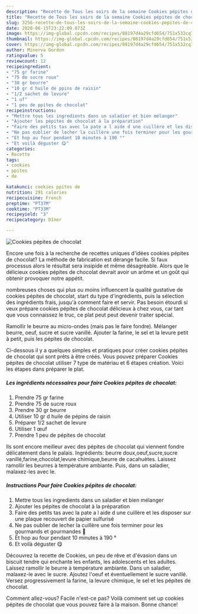 ```yaml
---
description: "Recette de Tous les soirs de la semaine Cookies pépites de chocolat"
title: "Recette de Tous les soirs de la semaine Cookies pépites de chocolat"
slug: 3256-recette-de-tous-les-soirs-de-la-semaine-cookies-pepites-de-chocolat
date: 2020-06-15T23:22:09.873Z
image: https://img-global.cpcdn.com/recipes/08197d4a29cfd654/751x532cq70/cookies-pepites-de-chocolat-photo-principale-de-la-recette.jpg
thumbnail: https://img-global.cpcdn.com/recipes/08197d4a29cfd654/751x532cq70/cookies-pepites-de-chocolat-photo-principale-de-la-recette.jpg
cover: https://img-global.cpcdn.com/recipes/08197d4a29cfd654/751x532cq70/cookies-pepites-de-chocolat-photo-principale-de-la-recette.jpg
author: Minerva Gordon
ratingvalue: 5
reviewcount: 12
recipeingredient:
- "75 gr farine"
- "75 de sucre roux"
- "30 gr beurre"
- "10 gr d huile de ppins de raisin"
- "1/2 sachet de levure"
- "1 uf"
- "1 peu de ppites de chocolat"
recipeinstructions:
- "Mettre tous les ingredients dans un saladier et bien mélanger"
- "Ajouter les pépites de chocolat à la préparation"
- "Faire des petits tas avec la pate a l aide d une cuillère et les disposer sur une plaque recouvert de papier sulfurisé"
- "Ne pas oublier de lecher la cuillère une fois terminer pour les gourmands et gourmandes 🤭"
- "Et hop au four pendant 10 minutes à 190 °"
- "Et voilà déguster 😋"
categories:
- Recette
tags:
- cookies
- ppites
- de

katakunci: cookies ppites de 
nutrition: 291 calories
recipecuisine: French
preptime: "PT37M"
cooktime: "PT33M"
recipeyield: "3"
recipecategory: Dîner

---
```



![Cookies pépites de chocolat](https://img-global.cpcdn.com/recipes/08197d4a29cfd654/751x532cq70/cookies-pepites-de-chocolat-photo-principale-de-la-recette.jpg)

Encore une fois à la recherche de recettes uniques d'idées cookies pépites de chocolat? La méthode de fabrication est dérange facile. Si faux processus alors le résultat sera insipide et même désagréable. Alors que le délicieux cookies pépites de chocolat devrait avoir un arôme et un goût qui obtenir provoquer notre appétit.

nombreuses choses qui plus ou moins influencent la qualité gustative de cookies pépites de chocolat, start du type d'ingrédients, puis la sélection des ingrédients frais, jusqu'à comment faire et servir. Pas besoin étourdi si veux prépare cookies pépites de chocolat délicieux à chez vous, car tant que vous connaissez le truc, ce plat peut peut devenir traiter spécial.

Ramollir le beurre au micro-ondes (mais pas le faire fondre). Mélanger beurre, oeuf, sucre et sucre vanillé. Ajouter la farine, le sel et la levure petit à petit, puis les pépites de chocolat.


Ci-dessous il y a quelques simples et pratiques pour créer cookies pépites de chocolat qui sont prêts à être créés. Vous pouvez préparer Cookies pépites de chocolat utiliser 7 type de matériau et 6 étapes création. Voici les étapes dans préparer le plat.

<!--inarticleads1-->

##### Les ingrédients nécessaires pour faire Cookies pépites de chocolat:

1. Prendre 75 gr farine
1. Prendre 75 de sucre roux
1. Prendre 30 gr beurre
1. Utiliser 10 gr d huile de pépins de raisin
1. Préparer 1/2 sachet de levure
1. Utiliser 1 œuf
1. Prendre 1 peu de pépites de chocolat


Ils sont encore meilleur avec des pépites de chocolat qui viennent fondre délicatement dans le palais. Ingrédients: beurre doux,oeuf,sucre,sucre vanillé,farine,chocolat,levure chimique,beurre de cacahuètes. Laissez ramollir les beurres à température ambiante. Puis, dans un saladier, malaxez-les avec le. 

<!--inarticleads2-->

##### Instructions Pour faire Cookies pépites de chocolat:

1. Mettre tous les ingredients dans un saladier et bien mélanger
1. Ajouter les pépites de chocolat à la préparation
1. Faire des petits tas avec la pate a l aide d une cuillère et les disposer sur une plaque recouvert de papier sulfurisé
1. Ne pas oublier de lecher la cuillère une fois terminer pour les gourmands et gourmandes 🤭
1. Et hop au four pendant 10 minutes à 190 °
1. Et voilà déguster 😋


Découvrez la recette de Cookies, un peu de rêve et d&#39;évasion dans un biscuit tendre qui enchante les enfants, les adolescents et les adultes. Laissez ramollir le beurre à température ambiante. Dans un saladier, malaxez-le avec le sucre. Ajoutez l&#39;oeuf et éventuellement le sucre vanillé. Versez progressivement la farine, la levure chimique, le sel et les pépites de chocolat. 


Comment allez-vous? Facile n'est-ce pas? Voilà comment set up cookies pépites de chocolat que vous pouvez faire à la maison. Bonne chance!
